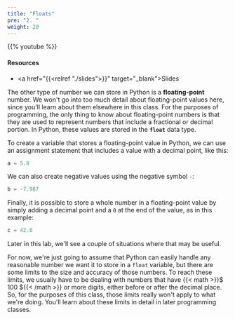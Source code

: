 ```yaml
---
title: "Floats"
pre: "2. "
weight: 20
---
```


<!-- EAV raw complete -->

{{% youtube  %}}

#### Resources

* <a href="{{<relref "./slides">}}" target="_blank">Slides</a>

The other type of number we can store in Python is a **floating-point** number. We won't go into too much detail about floating-point values here, since you'll learn about them elsewhere in this class. For the purposes of programming, the only thing to know about floating-point numbers is that they are used to represent numbers that include a fractional or decimal portion. In Python, these values are stored in the **`float`** data type. 

To create a variable that stores a floating-point value in Python, we can use an assignment statement that includes a value with a decimal point, like this:

```python
a = 5.8
```

We can also create negative values using the negative symbol `-`:

```python
b = -7.987
```

Finally, it is possible to store a whole number in a floating-point value by simply adding a decimal point and a `0` at the end of the value, as in this example:

```python
c = 42.0
```

Later in this lab, we'll see a couple of situations where that may be useful.

For now, we're just going to assume that Python can easily handle any reasonable number we want it to store in a `float` variable, but there are some limits to the size and accuracy of those numbers. To reach these limits, we usually have to be dealing with numbers that have {{< math >}}$ 100 ${{< /math >}} or more digits, either before or after the decimal place. So, for the purposes of this class, those limits really won't apply to what we're doing. You'll learn about these limits in detail in later programming classes.